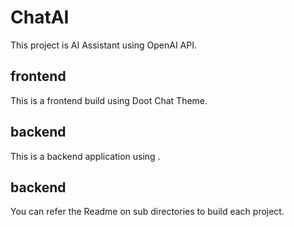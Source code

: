 # ChatAI
This project is AI Assistant using OpenAI API.

## frontend
This is a frontend build using Doot Chat Theme.

## backend
This is a backend application using .

## backend
You can refer the Readme on sub directories to build each project.



